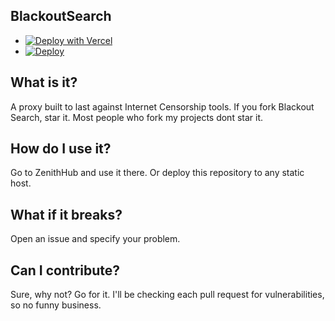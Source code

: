 ## BlackoutSearch
- [![Deploy with Vercel](https://vercel.com/button)](https://vercel.com/new/clone?repository-url=https%3A%2F%2Fgithub.com%2FDotLYHiyou%2FBlackout-Search)
- [![Deploy](https://www.herokucdn.com/deploy/button.svg)](https://www.heroku.com/deploy?template=[https://github.com/heroku/node-js-getting-started](https://github.com/DotLYHiyou/Blackout-Search))
## What is it?
A proxy built to last against Internet Censorship tools. If you fork Blackout Search, star it. Most people who fork my projects dont star it.
## How do I use it?
Go to ZenithHub and use it there. Or deploy this repository to any static host.
## What if it breaks?
Open an issue and specify your problem.
## Can I contribute?
Sure, why not? Go for it. I'll be checking each pull request for vulnerabilities, so no funny business.
